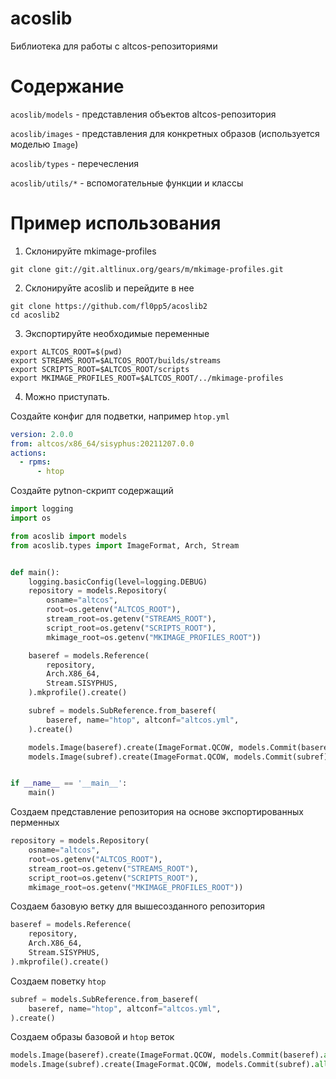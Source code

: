 # acoslib

Библиотека для работы с altcos-репозиториями


# Содержание
`acoslib/models` - представления объектов altcos-репозитория

`acoslib/images` - представления для конкретных образов (используется моделью `Image`)

`acoslib/types` - перечесления

`acoslib/utils/*` - вспомогательные функции и классы


# Пример использования

1. Склонируйте mkimage-profiles
```shell
git clone git://git.altlinux.org/gears/m/mkimage-profiles.git
```

2. Склонируйте acoslib и перейдите в нее
```shell
git clone https://github.com/fl0pp5/acoslib2
cd acoslib2
```

3. Экспортируйте необходимые переменные
```shell
export ALTCOS_ROOT=$(pwd)
export STREAMS_ROOT=$ALTCOS_ROOT/builds/streams
export SCRIPTS_ROOT=$ALTCOS_ROOT/scripts
export MKIMAGE_PROFILES_ROOT=$ALTCOS_ROOT/../mkimage-profiles
```
4. Можно приступать.

Создайте конфиг для подветки, например `htop.yml`
```yaml
version: 2.0.0
from: altcos/x86_64/sisyphus:20211207.0.0
actions:
  - rpms:
      - htop
```
Создайте pytnon-скрипт содержащий
```python
import logging
import os

from acoslib import models
from acoslib.types import ImageFormat, Arch, Stream


def main():
    logging.basicConfig(level=logging.DEBUG)
    repository = models.Repository(
        osname="altcos",
        root=os.getenv("ALTCOS_ROOT"),
        stream_root=os.getenv("STREAMS_ROOT"),
        script_root=os.getenv("SCRIPTS_ROOT"),
        mkimage_root=os.getenv("MKIMAGE_PROFILES_ROOT"))

    baseref = models.Reference(
        repository,
        Arch.X86_64,
        Stream.SISYPHUS,
    ).mkprofile().create()

    subref = models.SubReference.from_baseref(
        baseref, name="htop", altconf="altcos.yml",
    ).create()

    models.Image(baseref).create(ImageFormat.QCOW, models.Commit(baseref).all()[-1])
    models.Image(subref).create(ImageFormat.QCOW, models.Commit(subref).all()[-1])


if __name__ == '__main__':
    main()
```

Создаем представление репозитория на основе экспортированных перменных
```python
repository = models.Repository(
    osname="altcos",
    root=os.getenv("ALTCOS_ROOT"),
    stream_root=os.getenv("STREAMS_ROOT"),
    script_root=os.getenv("SCRIPTS_ROOT"),
    mkimage_root=os.getenv("MKIMAGE_PROFILES_ROOT"))
```
Создаем базовую ветку для вышесозданного репозитория
```python
baseref = models.Reference(
    repository,
    Arch.X86_64,
    Stream.SISYPHUS,
).mkprofile().create()
```

Создаем поветку `htop`
```python
subref = models.SubReference.from_baseref(
    baseref, name="htop", altconf="altcos.yml",
).create()
```

Создаем образы базовой и `htop` веток
```python
models.Image(baseref).create(ImageFormat.QCOW, models.Commit(baseref).all()[-1])
models.Image(subref).create(ImageFormat.QCOW, models.Commit(subref).all()[-1])
```
